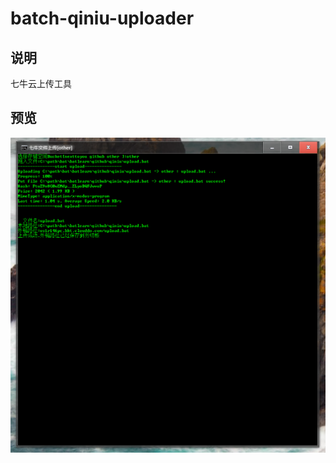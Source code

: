 # batch-qiniu-uploader

## 说明
七牛云上传工具

## 预览
<div align=center><img src="https://github.com/bjc5233/batch-qiniu-uploader/raw/master/resources/demo.png"/></div>
